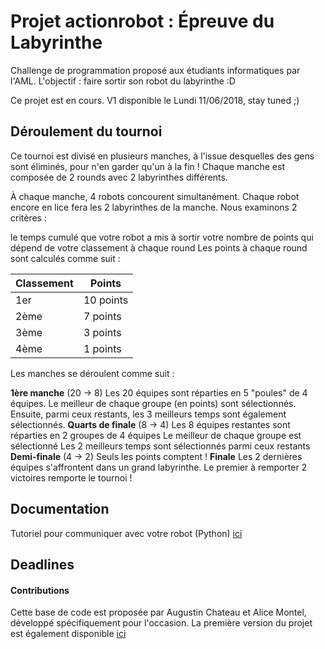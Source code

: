 # Projet actionrobot : Épreuve du Labyrinthe
Challenge de programmation proposé aux étudiants informatiques par l'AML. L'objectif : faire sortir son robot du labyrinthe :D 

Ce projet est en cours. V1 disponible le Lundi 11/06/2018, stay tuned ;) 

## Déroulement du tournoi

Ce tournoi est divisé en plusieurs manches, à l'issue desquelles des gens sont éliminés, pour n'en garder qu'un à la fin ! Chaque manche est composée de 2 rounds avec 2 labyrinthes différents.

À chaque manche, 4 robots concourent simultanément. Chaque robot encore en lice fera les 2 labyrinthes de la manche. Nous examinons 2 critères :

le temps cumulé que votre robot a mis à sortir
votre nombre de points qui dépend de votre classement à chaque round
Les points à chaque round sont calculés comme suit :

| Classement | Points |
| ---------- | ------ |
| 1er	| 10 points |
| 2ème	| 7 points |
| 3ème	| 3 points |
| 4ème	| 1 points |

Les manches se déroulent comme suit :

__1ère manche__ (20 -> 8)
Les 20 équipes sont réparties en 5 "poules" de 4 équipes.
Le meilleur de chaque groupe (en points) sont sélectionnés.
Ensuite, parmi ceux restants, les 3 meilleurs temps sont également sélectionnés.
__Quarts de finale__ (8 -> 4)
Les 8 équipes restantes sont réparties en 2 groupes de 4 équipes
Le meilleur de chaque groupe est sélectionné
Les 2 meilleurs temps sont sélectionnés parmi ceux restants
__Demi-finale__ (4 -> 2)
Seuls les points comptent !
__Finale__
Les 2 dernières équipes s'affrontent dans un grand labyrinthe.
Le premier à remporter 2 victoires remporte le tournoi !

## Documentation 

Tutoriel pour communiquer avec votre robot (Python) [ici](<https://media.readthedocs.org/pdf/python-ev3dev/latest/python-ev3dev.pdf>)

## Deadlines 

#### Contributions 
 
Cette base de code est proposée par Augustin Chateau et Alice Montel, développé spécifiquement pour l'occasion. 
La première version du projet est également disponible [ici](<https://github.com/Lyon1-Asterix/actionrobot>)




